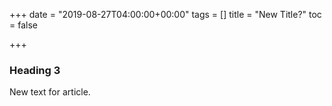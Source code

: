 +++
date = "2019-08-27T04:00:00+00:00"
tags = []
title = "New Title?"
toc = false

+++
### Heading 3

New text for article.
